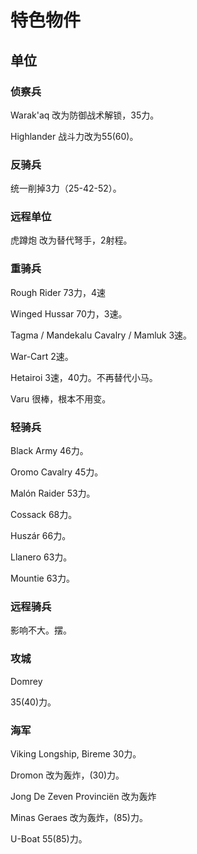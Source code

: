 # 特色物件

## 单位

### 侦察兵

Warak'aq 改为防御战术解锁，35力。

Highlander 战斗力改为55(60)。

### 反骑兵

统一削掉3力（25-42-52）。

### 远程单位

虎蹲炮 改为替代弩手，2射程。

### 重骑兵

Rough Rider 73力，4速

Winged Hussar 70力，3速。

Tagma / Mandekalu Cavalry / Mamluk 3速。

War-Cart 2速。

Hetairoi 3速，40力。不再替代小马。

Varu 很棒，根本不用变。

### 轻骑兵

Black Army 46力。

Oromo Cavalry 45力。

Malón Raider 53力。

Cossack 68力。

Huszár 66力。

Llanero 63力。

Mountie 63力。

### 远程骑兵

影响不大。摆。

### 攻城

Domrey 

35(40)力。

### 海军

Viking Longship, Bireme 30力。

Dromon 改为轰炸，(30)力。

Jong De Zeven Provinciën 改为轰炸

Minas Geraes 改为轰炸，(85)力。

U-Boat 55(85)力。